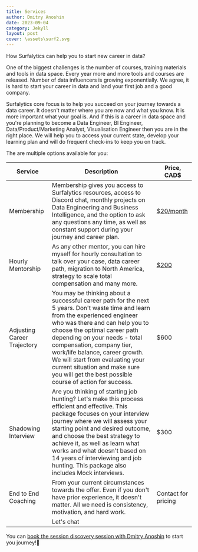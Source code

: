 ```yaml
---
title: Services
author: Dmitry Anoshin
date: 2023-09-04
category: Jekyll
layout: post
cover: \assets\surf2.svg
---
```


How Surfalytics can help you to start new career in data? 

One of the biggest challenges is the number of courses, training materials and tools in data space. Every year more and more tools and courses are released. Number of data influencers is growing exponentially. We agree, it is hard to start your career in data and land your first job and a good company.

Surfalytics core focus is to help you succeed on your journey towards a data career. It doesn't matter where you are now and what you know. It is more important what your goal is. And if this is a career in data space and you're planning to become a Data Engineer, BI Engineer, Data/Product/Marketing Analyst, Visualisation Engineer then you are in the right place. We will help you to access your current state, develop your learning plan and will do frequent check-ins to keep you on track. 

The are multiple options available for you:


| Service                    | Description                                                                                                                                                                                                                                                                                                                                                                                                                                                                                                                                                                                                                                                         | Price, CAD$         |
|----------------------------|---------------------------------------------------------------------------------------------------------------------------------------------------------------------------------------------------------------------------------------------------------------------------------------------------------------------------------------------------------------------------------------------------------------------------------------------------------------------------------------------------------------------------------------------------------------------------------------------------------------------------------------------------------------------|---------------------|
| Membership                 | Membership gives you access to Surfalytics resources, access to Discord chat, monthly projects on Data Engineering and Business Intelligence, and the option to ask any questions any time, as well as constant support during your journey and career plan.                                                                                                                                                                                                                                                                                                                                                                                                           | [$20/month](https://buy.stripe.com/5kA6qadPq1Yrglq289)           |
| Hourly Mentorship          | As any other mentor, you can hire myself for hourly consultation to talk over your case, data career path, migration to North America, strategy to scale total compensation and many more.                                                                                                                                                                                                                                                                                                                                                                                                                                                                           | [$200](https://calendly.com/surfalytics/surfalytics-intro-consultation)                 |
| Adjusting Career Trajectory| You may be thinking about a successful career path for the next 5 years. Don't waste time and learn from the experienced engineer who was there and can help you to choose the optimal career path depending on your needs - total compensation, company tier, work/life balance, career growth. We will start from evaluating your current situation and make sure you will get the best possible course of action for success.                                                                                                                                                                                                                              | $600                 |
| Shadowing Interview        | Are you thinking of starting job hunting? Let's make this process efficient and effective. This package focuses on your interview journey where we will assess your starting point and desired outcome, and choose the best strategy to achieve it, as well as learn what works and what doesn't based on 14 years of interviewing and job hunting. This package also includes Mock interviews.                                                                                                                                                                                                                                                                     | $300                |
| End to End Coaching        | From your current circumstances towards the offer. Even if you don't have prior experience, it doesn't matter. All we need is consistency, motivation, and hard work.                                                                                                                                                                                                                                                                                                                                                                                                                                                                  | Contact for pricing |
                                                                                                                                                                                                                                                                                                                           | Let's chat  |

You can [book the session discovery session with Dmitry Anoshin](https://calendly.com/surfalytics/surfalytics-intro-consultation) to start you journey!🚀